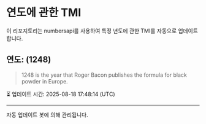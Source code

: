 
# 연도에 관한 TMI

이 리포지토리는 numbersapi를 사용하여 특정 년도에 관한 TMI를 자동으로 업데이트합니다.

## 연도: (1248)
> 1248 is the year that Roger Bacon publishes the formula for black powder in Europe.

⏳ 업데이트 시간: 2025-08-18 17:48:14 (UTC)

---
자동 업데이트 봇에 의해 관리됩니다.
